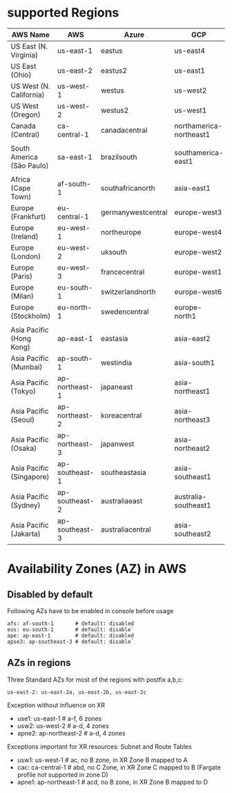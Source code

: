 # supported Regions

| AWS Name | AWS | Azure | GCP | Code
|--|--|--|--|--|
| US East (N. Virginia) | us-east-1 | eastus | us-east4 | USE1 |
| US East (Ohio) | us-east-2 | eastus2 | us-east1 | USE2 |
| US West (N. California) | us-west-1 | westus | us-west2 | USW1 |
| US West (Oregon) | us-west-2 | westus2 | us-west1  | USW2 |
| Canada (Central) | ca-central-1 | canadacentral | northamerica-northeast1 | CAC |
|  |  |  |  |  |
| South America (São Paulo) | sa-east-1 | brazilsouth | southamerica-east1 | SAE |
|  |  |  |  |  |
| Africa (Cape Town) | af-south-1 | southafricanorth | asia-east1 | AFS |
| Europe (Frankfurt) | eu-central-1 | germanywestcentral | europe-west3 | EUC |
| Europe (Ireland) | eu-west-1 | northeurope | europe-west4 | EUW1 |
| Europe (London) | eu-west-2 | uksouth | europe-west2 | EUW2 |
| Europe (Paris) | eu-west-3 | francecentral | europe-west1 | EUW3 |
| Europe (Milan) | eu-south-1 | switzerlandnorth | europe-west6 | EUS |
| Europe (Stockholm) | eu-north-1 | swedencentral | europe-north1  | EUN |
|  |  |  |  |  |
| Asia Pacific (Hong Kong) | ap-east-1 | eastasia | asia-east2 | APE |
| Asia Pacific (Mumbai) | ap-south-1 | westindia | asia-south1 | APS1 |
| Asia Pacific (Tokyo) | ap-northeast-1 | japaneast | asia-northeast1 | APNE1 |
| Asia Pacific (Seoul) | ap-northeast-2 | koreacentral | asia-northeast3 | APEN2 |
| Asia Pacific (Osaka) | ap-northeast-3 | japanwest | asia-northeast2 | APEN3 |
| Asia Pacific (Singapore) | ap-southeast-1 | southeastasia | asia-southeast1 | APSE1 |
| Asia Pacific (Sydney) | ap-southeast-2 | australiaeast | australia-southeast1 | APSE2 |
| Asia Pacific (Jakarta) | ap-southeast-3 | australiacentral | asia-southeast2 | APSE3 |

# Availability Zones (AZ) in AWS

## Disabled by default

Following AZs have to be enabled in console before usage

```
afs: af-south-1       # default: disabled
eus: eu-south-1       # default: disable`
ape: ap-east-1        # default: disabled
apse3: ap-southeast-3 # default: disable`
```

## AZs in regions

Three Standard AZs for most of the regions with postfix a,b,c:
```
us-east-2: us-east-2a, us-east-2b, us-east-2c   
```
Exception without influence on XR

* use1: us-east-1       # a-f, 6 zones
* usw2: us-west-2       # a-d, 4 zones
* apne2: ap-northeast-2 # a-d, 4 zones

Exceptions important for XR resources: Subnet and Route Tables

* usw1: us-west-1       # ac,  no B zone, in XR Zone B mapped to A
* cac: ca-central-1     # abd, no C Zone, in XR Zone C mapped to B (Fargate profile not supported in zone D)
* apne1: ap-northeast-1 # acd, no B zone, in XR Zone B mapped to D
